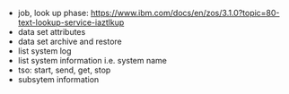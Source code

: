 - job, look up phase: https://www.ibm.com/docs/en/zos/3.1.0?topic=80-text-lookup-service-iaztlkup
- data set attributes
- data set archive and restore
- list system log
- list system information i.e. system name
- tso: start, send, get, stop
- subsytem information
